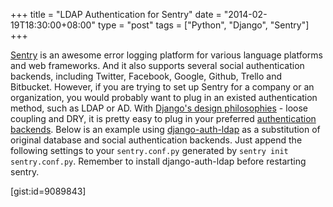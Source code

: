 +++
title = "LDAP Authentication for Sentry"
date = "2014-02-19T18:30:00+08:00"
type = "post"
tags = ["Python", "Django", "Sentry"]
+++


[Sentry][1] is an awesome error logging platform for
various language platforms and web frameworks. And it also supports several
social authentication backends, including Twitter, Facebook, Google, Github,
Trello and Bitbucket. However, if you are trying to set up Sentry for a
company or an organization, you would probably want to plug in an existed
authentication method, such as LDAP or AD. With
[Django's design philosophies][2] - loose coupling and DRY, it is pretty
easy to plug in your preferred [authentication backends][3]. Below is an
example using [django-auth-ldap][4] as a substitution of original database
and social authentication backends. Just append the following settings to
your `sentry.conf.py` generated by `sentry init sentry.conf.py`.
Remember to install django-auth-ldap before restarting sentry.

[gist:id=9089843]

[1]: https://getsentry.com
[2]: https://docs.djangoproject.com/en/dev/misc/design-philosophies/
[3]: https://pypi.python.org/pypi?%3Aaction=search&term=django+auth 'django-auth-*'
[4]: https://pythonhosted.org/django-auth-ldap/
